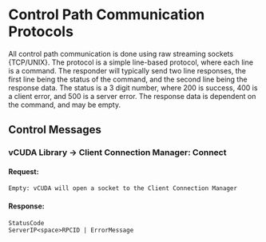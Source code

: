 # Control Path Communication Protocols
All control path communication is done using raw streaming sockets {TCP/UNIX}. The protocol is a simple line-based protocol, where each line is a command. The responder will typically send two line responses, the first line being the status of the command, and the second line being the response data. The status is a 3 digit number, where 200 is success, 400 is a client error, and 500 is a server error. The response data is dependent on the command, and may be empty.

## Control Messages

### vCUDA Library -> Client Connection Manager: Connect

#### Request: 
    Empty: vCUDA will open a socket to the Client Connection Manager

#### Response:
    StatusCode
    ServerIP<space>RPCID | ErrorMessage


